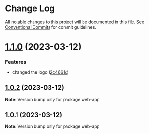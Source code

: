 # Change Log

All notable changes to this project will be documented in this file.
See [Conventional Commits](https://conventionalcommits.org) for commit guidelines.

# [1.1.0](https://github.com/isurum-cv/lerna/compare/v1.0.2...v1.1.0) (2023-03-12)


### Features

* changed the logo ([2c4661c](https://github.com/isurum-cv/lerna/commit/2c4661ca90e80b257de2f17f3e1e03a0dd6cffb1))





## [1.0.2](https://github.com/isurum-cv/lerna/compare/v1.0.1...v1.0.2) (2023-03-12)

**Note:** Version bump only for package web-app





## 1.0.1 (2023-03-12)

**Note:** Version bump only for package web-app
